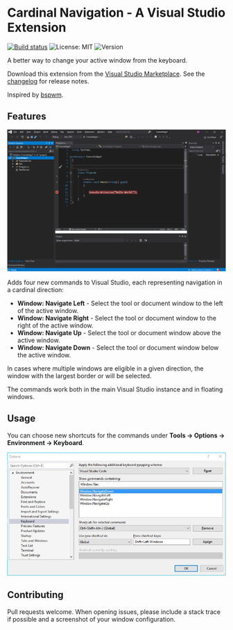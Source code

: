 # Cardinal Navigation - A Visual Studio Extension 

[![Build status](https://ci.appveyor.com/api/projects/status/tbdbsixetxf8inm7?svg=true)](https://ci.appveyor.com/project/bryce-s/cardinalnavigation)
<img alt="License: MIT" src="https://img.shields.io/badge/License-MIT-success.svg" />
  <img alt="Version" src="https://img.shields.io/badge/version-1.0-success.svg?cacheSeconds=2592000" />


A better way to change your active window from the keyboard.

Download this extension from the [Visual Studio Marketplace](https://marketplace.visualstudio.com/items?itemName=BryceSmith.CardinalNavigation&ssr=false). See the [changelog](CHANGELOG.md) for release notes. 

Inspired by [bspwm](https://github.com/baskerville/bspwm).

## Features

![](Media/demonstration.gif "demonstration")

Adds four new commands to Visual Studio, each representing navigation in a cardinal direction:

- **Window: Navigate Left** - Select the tool or document window to the left of the active window.
- **Window: Navigate Right** - Select the tool or document window to the right of the active window.
- **Window: Navigate Up** - Select the tool or document window above the active window.
- **Window: Navigate Down** - Select the tool or document window below the active window.

In cases where multiple windows are eligible in a given direction, the window with the largest border or will be selected.

The commands work both in the main Visual Studio instance and in floating windows.

## Usage

You can choose new shortcuts for the commands under **Tools -> Options -> Environment -> Keyboard**.

![](Media/options.jpg "options")


## Contributing

Pull requests welcome. When opening issues, please include a stack trace if possible and a screenshot of your window configuration.
